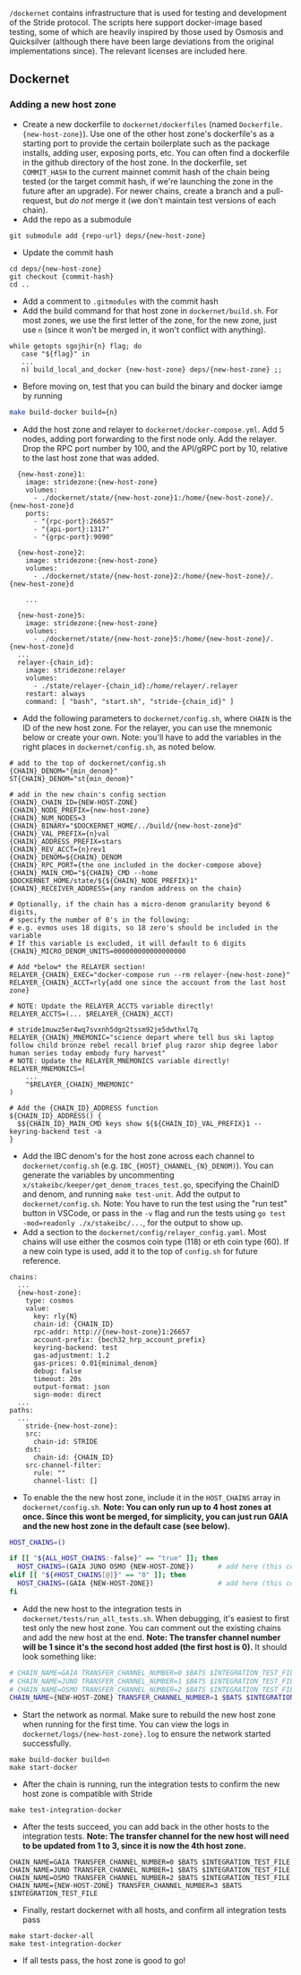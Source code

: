 `/dockernet` contains infrastructure that is used for testing and development of the Stride protocol. The scripts here support docker-image based testing, some of which are heavily inspired by those used by Osmosis and Quicksilver (although there have been large deviations from the original implementations since). The relevant licenses are included here.

## Dockernet
### Adding a new host zone
* Create a new dockerfile to `dockernet/dockerfiles` (named `Dockerfile.{new-host-zone}`). Use one of the other host zone's dockerfile's as a starting port to provide the certain boilerplate such as the package installs, adding user, exposing ports, etc. You can often find a dockerfile in the github directory of the host zone. In the dockerfile, set `COMMIT_HASH` to the current mainnet commit hash of the chain being tested (or the target commit hash, if we're launching the zone in the future after an upgrade). For newer chains, create a branch and a pull-request, but *do not* merge it (we don't maintain test versions of each chain).
* Add the repo as a submodule
```
git submodule add {repo-url} deps/{new-host-zone}
```
* Update the commit hash
```
cd deps/{new-host-zone}
git checkout {commit-hash}
cd ..
```
* Add a comment to `.gitmodules` with the commit hash
* Add the build command for that host zone in `dockernet/build.sh`. For most zones, we use the first letter of the zone, for the new zone, just use `n` (since it won't be merged in, it won't conflict with anything).
```
while getopts sgojhir{n} flag; do
   case "${flag}" in
   ...
   n) build_local_and_docker {new-host-zone} deps/{new-host-zone} ;;  
```
* Before moving on, test that you can build the binary and docker iamge by running
```bash
make build-docker build={n}
```
* Add the host zone and relayer to `dockernet/docker-compose.yml`. Add 5 nodes, adding port forwarding to the first node only. Add the relayer. Drop the RPC port number by 100, and the API/gRPC port by 10, relative to the last host zone that was added.
```
  {new-host-zone}1:
    image: stridezone:{new-host-zone}
    volumes:
      - ./dockernet/state/{new-host-zone}1:/home/{new-host-zone}/.{new-host-zone}d
    ports:
      - "{rpc-port}:26657"
      - "{api-port}:1317"
      - "{grpc-port}:9090"

  {new-host-zone}2:
    image: stridezone:{new-host-zone}
    volumes:
      - ./dockernet/state/{new-host-zone}2:/home/{new-host-zone}/.{new-host-zone}d

    ...

  {new-host-zone}5:
    image: stridezone:{new-host-zone}
    volumes:
      - ./dockernet/state/{new-host-zone}5:/home/{new-host-zone}/.{new-host-zone}d
  ...
  relayer-{chain_id}:
    image: stridezone:relayer
    volumes:
      - ./state/relayer-{chain_id}:/home/relayer/.relayer
    restart: always
    command: [ "bash", "start.sh", "stride-{chain_id}" ]
```
* Add the following parameters to `dockernet/config.sh`, where `CHAIN` is the ID of the new host zone. For the relayer, you can use the mnemonic below or create your own. Note: you'll have to add the variables in the right places in `dockernet/config.sh`, as noted below.
```
# add to the top of dockernet/config.sh
{CHAIN}_DENOM="{min_denom}"
ST{CHAIN}_DENOM="st{min_denom}"

# add in the new chain's config section
{CHAIN}_CHAIN_ID={NEW-HOST-ZONE}
{CHAIN}_NODE_PREFIX={new-host-zone}
{CHAIN}_NUM_NODES=3
{CHAIN}_BINARY="$DOCKERNET_HOME/../build/{new-host-zone}d"
{CHAIN}_VAL_PREFIX={n}val
{CHAIN}_ADDRESS_PREFIX=stars
{CHAIN}_REV_ACCT={n}rev1
{CHAIN}_DENOM=${CHAIN}_DENOM
{CHAIN}_RPC_PORT={the one included in the docker-compose above}
{CHAIN}_MAIN_CMD="${CHAIN}_CMD --home $DOCKERNET_HOME/state/${${CHAIN}_NODE_PREFIX}1"
{CHAIN}_RECEIVER_ADDRESS={any random address on the chain}

# Optionally, if the chain has a micro-denom granularity beyond 6 digits, 
# specify the number of 0's in the following:
# e.g. evmos uses 18 digits, so 18 zero's should be included in the variable
# If this variable is excluded, it will default to 6 digits
{CHAIN}_MICRO_DENOM_UNITS=000000000000000000

# Add *below* the RELAYER section!
RELAYER_{CHAIN}_EXEC="docker-compose run --rm relayer-{new-host-zone}"
RELAYER_{CHAIN}_ACCT=rly{add one since the account from the last host zone}

# NOTE: Update the RELAYER_ACCTS variable directly!
RELAYER_ACCTS=(... $RELAYER_{CHAIN}_ACCT)

# stride1muwz5er4wq7svxnh5dgn2tssm92je5dwthxl7q
RELAYER_{CHAIN}_MNEMONIC="science depart where tell bus ski laptop follow child bronze rebel recall brief plug razor ship degree labor human series today embody fury harvest"
# NOTE: Update the RELAYER_MNEMONICS variable directly!
RELAYER_MNEMONICS=(
    ...
    "$RELAYER_{CHAIN}_MNEMONIC"
)

# Add the {CHAIN_ID}_ADDRESS function
${CHAIN_ID}_ADDRESS() { 
  $${CHAIN_ID}_MAIN_CMD keys show ${${CHAIN_ID}_VAL_PREFIX}1 --keyring-backend test -a 
}

```
* Add the IBC denom's for the host zone across each channel to `dockernet/config.sh` (e.g. `IBC_{HOST}_CHANNEL_{N}_DENOM)`). You can generate the variables by uncommenting `x/stakeibc/keeper/get_denom_traces_test.go`, specifying the ChainID and denom, and running `make test-unit`. Add the output to `dockernet/config.sh`. Note: You have to run the test using the "run test" button in VSCode, or pass in the `-v` flag and run the tests using `go test -mod=readonly ./x/stakeibc/...`, for the output to show up.
* Add a section to the `dockernet/config/relayer_config.yaml`. Most chains will use either the cosmos coin type (118) or eth coin type (60). If a new coin type is used, add it to the top of `config.sh` for future reference.
```
chains:
  ...
  {new-host-zone}:
    type: cosmos
    value:
      key: rly{N}
      chain-id: {CHAIN_ID}
      rpc-addr: http://{new-host-zone}1:26657
      account-prefix: {bech32_hrp_account_prefix}
      keyring-backend: test
      gas-adjustment: 1.2
      gas-prices: 0.01{minimal_denom}
      debug: false
      timeout: 20s
      output-format: json
      sign-mode: direct
  ...
paths:
  ...
    stride-{new-host-zone}:
    src:
      chain-id: STRIDE
    dst:
      chain-id: {CHAIN_ID}
    src-channel-filter:
      rule: ""
      channel-list: []
```
* To enable the the new host zone, include it in the `HOST_CHAINS` array in `dockernet/config.sh`. **Note: You can only run up to 4 host zones at once. Since this wont be merged, for simplicity, you can just run GAIA and the new host zone in the default case (see below).**
```bash
HOST_CHAINS=()  

if [[ "${ALL_HOST_CHAINS:-false}" == "true" ]]; then 
  HOST_CHAINS=(GAIA JUNO OSMO {NEW-HOST-ZONE})      # add here (this controls the hosts in `make start-docker-all`)
elif [[ "${#HOST_CHAINS[@]}" == "0" ]]; then 
  HOST_CHAINS=(GAIA {NEW-HOST-ZONE})                # add here (this controls the hosts in `make start-docker`)
fi
```
* Add the new host to the integration tests in `dockernet/tests/run_all_tests.sh`. When debugging, it's easiest to first test only the new host zone. You can comment out the existing chains and add the new host at the end. **Note: The transfer channel number will be 1 since it's the second host added (the first host is 0).** It should look something like:
``` bash
# CHAIN_NAME=GAIA TRANSFER_CHANNEL_NUMBER=0 $BATS $INTEGRATION_TEST_FILE
# CHAIN_NAME=JUNO TRANSFER_CHANNEL_NUMBER=1 $BATS $INTEGRATION_TEST_FILE
# CHAIN_NAME=OSMO TRANSFER_CHANNEL_NUMBER=2 $BATS $INTEGRATION_TEST_FILE
CHAIN_NAME={NEW-HOST-ZONE} TRANSFER_CHANNEL_NUMBER=1 $BATS $INTEGRATION_TEST_FILE
```
* Start the network as normal. Make sure to rebuild the new host zone when running for the first time. You can view the logs in `dockernet/logs/{new-host-zone}.log` to ensure the network started successfully.
```
make build-docker build=n
make start-docker
```
* After the chain is running, run the integration tests to confirm the new host zone is compatible with Stride
```
make test-integration-docker
```
* After the tests succeed, you can add back in the other hosts to the integration tests. **Note: The transfer channel for the new host will need to be updated from 1 to 3, since it is now the 4th host zone.**
```
CHAIN_NAME=GAIA TRANSFER_CHANNEL_NUMBER=0 $BATS $INTEGRATION_TEST_FILE
CHAIN_NAME=JUNO TRANSFER_CHANNEL_NUMBER=1 $BATS $INTEGRATION_TEST_FILE
CHAIN_NAME=OSMO TRANSFER_CHANNEL_NUMBER=2 $BATS $INTEGRATION_TEST_FILE
CHAIN_NAME={NEW-HOST-ZONE} TRANSFER_CHANNEL_NUMBER=3 $BATS $INTEGRATION_TEST_FILE
```
* Finally, restart dockernet with all hosts, and confirm all integration tests pass 
```
make start-docker-all 
make test-integration-docker
```
* If all tests pass, the host zone is good to go!

